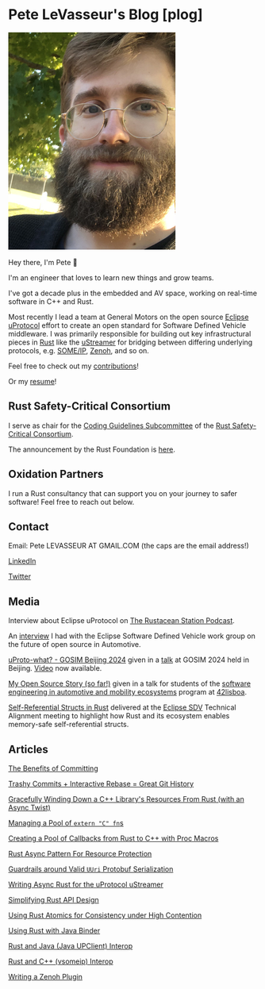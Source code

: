 # Pete LeVasseur's Blog [plog]

![Pete LeVasseur](pete.png "Pete LeVasseur")

Hey there, I'm Pete 👋

I'm an engineer that loves to learn new things and grow teams.

I've got a decade plus in the embedded and AV space, working on real-time software in C++ and Rust.

Most recently I lead a team at General Motors on the open source [Eclipse uProtocol](https://github.com/eclipse-uprotocol) effort to create an open standard for Software Defined Vehicle middleware. I was primarily responsible for building out key infrastructural pieces in [Rust](https://www.rust-lang.org/) like the [uStreamer](https://github.com/eclipse-uprotocol/up-streamer-rust) for bridging between differing underlying protocols, e.g. [SOME/IP](https://github.com/eclipse-uprotocol/up-transport-vsomeip-rust), [Zenoh](https://github.com/eclipse-uprotocol/up-transport-zenoh-rust), and so on.

Feel free to check out my [contributions](https://github.com/PLeVasseur)!

Or my [resume](Pete-LeVasseur-Resume.pdf)!

## Rust Safety-Critical Consortium

I serve as chair for the [Coding Guidelines Subcommittee](https://github.com/rustfoundation/safety-critical-rust-consortium/tree/main/subcommittee/coding-guidelines) of the [Rust Safety-Critical Consortium](https://github.com/rustfoundation/safety-critical-rust-consortium).

The announcement by the Rust Foundation is [here](https://foundation.rust-lang.org/news/announcing-the-safety-critical-rust-consortium/).

## Oxidation Partners

I run a Rust consultancy that can support you on your journey to safer software! Feel free to reach out below.

## Contact

Email: Pete LEVASSEUR AT GMAIL.COM (the caps are the email address!)

[LinkedIn](https://www.linkedin.com/in/pete-levasseur/)

[Twitter](https://x.com/AwkwardMap?t=3gQJc6upN1L_apm15mJYsQ)

## Media

Interview about Eclipse uProtocol on [The Rustacean Station Podcast](https://rustacean-station.org/episode/pete-levasseur/).

An [interview](https://blogs.eclipse.org/post/diana-kupfer/%E2%80%9Cit-really-helps-have-welcoming-and-engaging-community%E2%80%9D) I had with the Eclipse Software Defined Vehicle work group on the future of open source in Automotive.

[uProto-what? - GOSIM Beijing 2024](<./media/uProto-what - GOSIM Beijing 2024.pdf>) given in a [talk](https://china2024.gosim.org/speakers/pete-levasseur) at GOSIM 2024 held in Beijing. [Video](https://youtu.be/YWcsv_9kNDU?si=AUfRi3pPM7dtsV9T) now available.

[My Open Source Story (so far!)](<./media/My Open Source Story (so far!).pdf>) given in a talk for students of the [software engineering in automotive and mobility ecosystems](https://seame.space/) program at [42lisboa](https://www.42lisboa.com/).

[Self-Referential Structs in Rust](<./media/Self-Referential Structs in Rust.pdf>) delivered at the [Eclipse SDV](https://sdv.eclipse.org/) Technical Alignment meeting to highlight how Rust and its ecosystem enables memory-safe self-referential structs.

## Articles

[The Benefits of Committing](articles/020-benefits-of-committing.md)

[Trashy Commits + Interactive Rebase = Great Git History](articles/019-trash-git-interactive-rebase.md)

[Gracefully Winding Down a C++ Library's Resources From Rust (with an Async Twist)](articles/018-gracefully-cpp-interop-drop-impl.md)

[Managing a Pool of `extern "C" fn`s](articles/017-manage-extern-c-fn-pool.md)

[Creating a Pool of Callbacks from Rust to C++ with Proc Macros](articles/016-rust-cpp-proc-macro.md)

[Rust Async Pattern For Resource Protection](articles/015-rust-async-resource-protection.md)

[Guardrails around Valid `UUri` Protobuf Serialization](articles/014-rust-protobuf-api-guardrails.md)

[Writing Async Rust for the uProtocol uStreamer](articles/010-writing-async-rust.md)

[Simplifying Rust API Design](articles/013-rust-simplify-api-design.md)

[Using Rust Atomics for Consistency under High Contention](articles/012-rust-atomics-generate-uuids.md)

[Using Rust with Java Binder](articles/011-rust-android-binder-aosp.md)

[Rust and Java (Java UPClient) Interop](articles/003-interop-java-rust.md)

[Rust and C++ (vsomeip) Interop](articles/002-interop-cpp-rust.md)

[Writing a Zenoh Plugin](articles/004-writing-zenoh-plugin.md)

